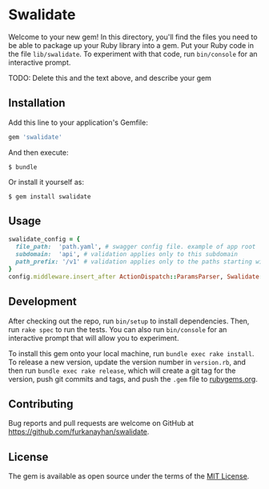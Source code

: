 # Swalidate

Welcome to your new gem! In this directory, you'll find the files you need to be able to package up your Ruby library into a gem. Put your Ruby code in the file `lib/swalidate`. To experiment with that code, run `bin/console` for an interactive prompt.

TODO: Delete this and the text above, and describe your gem

## Installation

Add this line to your application's Gemfile:

```ruby
gem 'swalidate'
```

And then execute:

    $ bundle

Or install it yourself as:

    $ gem install swalidate

## Usage

```ruby
swalidate_config = {
  file_path:  'path.yaml', # swagger config file. example of app root
  subdomain:  'api', # validation applies only to this subdomain
  path_prefix: '/v1' # validation applies only to the paths starting with path_prefix
}
config.middleware.insert_after ActionDispatch::ParamsParser, Swalidate::Middleware, swalidate_config
```

## Development

After checking out the repo, run `bin/setup` to install dependencies. Then, run `rake spec` to run the tests. You can also run `bin/console` for an interactive prompt that will allow you to experiment.

To install this gem onto your local machine, run `bundle exec rake install`. To release a new version, update the version number in `version.rb`, and then run `bundle exec rake release`, which will create a git tag for the version, push git commits and tags, and push the `.gem` file to [rubygems.org](https://rubygems.org).

## Contributing

Bug reports and pull requests are welcome on GitHub at https://github.com/furkanayhan/swalidate.


## License

The gem is available as open source under the terms of the [MIT License](http://opensource.org/licenses/MIT).

